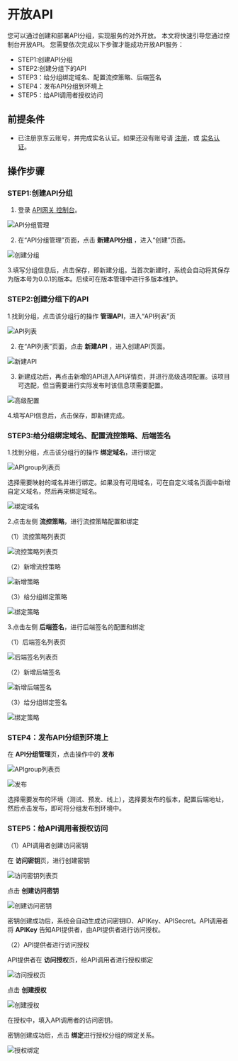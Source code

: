# 开放API

您可以通过创建和部署API分组，实现服务的对外开放。
本文将快速引导您通过控制台开放API。
您需要依次完成以下步骤才能成功开放API服务：
- STEP1:创建API分组
- STEP2:创建分组下的API
- STEP3：给分组绑定域名、配置流控策略、后端签名
- STEP4：发布API分组到环境上
- STEP5：给API调用者授权访问


## 前提条件
- 已注册京东云账号，并完成实名认证。如果还没有账号请 [注册](https://accounts.jdcloud.com/p/regPage?source=jdcloud&ReturnUrl=%2f%2fuc.jdcloud.com%2fpassport%2fcomplete%3freturnUrl%3dhttp%3A%2F%2Fuc.jdcloud.com%2Fredirect%2FloginRouter%3FreturnUrl%3Dhttps%253A%252F%252Fwww.jdcloud.com%252Fhelp%252Fdetail%252F734%252FisCatalog%252F1)，或 [实名认证](https://uc.jdcloud.com/account/certify)。


## 操作步骤
### STEP1:创建API分组
1. 登录 [API网关 控制台](https://apigateway-console.jdcloud.com/apiGroupList)。

 ![API分组管理](https://github.com/jdcloudcom/cn/blob/edit/image/Internet-Middleware/API-Gateway/apigroup-1.png)
 
 
2. 在“API分组管理”页面，点击 **新建API分组** ，进入“创建”页面。

![创建分组](https://github.com/jdcloudcom/cn/blob/edit/image/Internet-Middleware/API-Gateway/apigroup-addgroup.png)
    
    
3.填写分组信息后，点击保存，即新建分组。当首次新建时，系统会自动将其保存为版本号为0.0.1的版本。后续可在版本管理中进行多版本维护。




### STEP2:创建分组下的API

1.找到分组，点击该分组行的操作 **管理API**，进入“API列表”页

 ![API列表](https://github.com/jdcloudcom/cn/blob/edit/image/Internet-Middleware/API-Gateway/apigroup-apilist.png)


2. 在“API列表”页面，点击 **新建API** ，进入创建API页面。

![新建API](https://github.com/jdcloudcom/cn/blob/edit/image/Internet-Middleware/API-Gateway/apigroup-addapi.png)


3. 新建成功后，再点击新增的API进入API详情页，并进行高级选项配置。该项目可选配，但当需要进行实际发布时该信息项需要配置。

![高级配置](https://github.com/jdcloudcom/cn/blob/edit/image/Internet-Middleware/API-Gateway/apigroup-addapi-advane.png)
  
  
4.填写API信息后，点击保存，即新建完成。




### STEP3:给分组绑定域名、配置流控策略、后端签名
1.找到分组，点击该分组行的操作 **绑定域名**，进行绑定

![APIgroup列表页](https://github.com/jdcloudcom/cn/blob/edit/image/Internet-Middleware/API-Gateway/apigroup-rp-apigroup-list.png)

选择需要映射的域名并进行绑定。如果没有可用域名，可在自定义域名页面中新增自定义域名，然后再来绑定域名。

![绑定域名](https://github.com/jdcloudcom/cn/blob/edit/image/Internet-Middleware/API-Gateway/apigroup-bdym.png)



2.点击左侧 **流控策略**，进行流控策略配置和绑定

（1）流控策略列表页

![流控策略列表页](https://github.com/jdcloudcom/cn/blob/edit/image/Internet-Middleware/API-Gateway/lkcl-list.png)


（2）新增流控策略

![新增策略](https://github.com/jdcloudcom/cn/blob/edit/image/Internet-Middleware/API-Gateway/lkcl-add.png)


（3）给分组绑定策略

![绑定策略](https://github.com/jdcloudcom/cn/blob/edit/image/Internet-Middleware/API-Gateway/lkcl-bd.png)


3.点击左侧 **后端签名**，进行后端签名的配置和绑定

（1）后端签名列表页

![后端签名列表页](https://github.com/jdcloudcom/cn/blob/edit/image/Internet-Middleware/API-Gateway/hdqm-list.png)


（2）新增后端签名

![新增后端签名](https://github.com/jdcloudcom/cn/blob/edit/image/Internet-Middleware/API-Gateway/hdqm-add.png)


（3）给分组绑定签名

![绑定策略](https://github.com/jdcloudcom/cn/blob/edit/image/Internet-Middleware/API-Gateway/hdqm-bd.png)



### STEP4：发布API分组到环境上

在 **API分组管理**页，点击操作中的 **发布**

![APIgroup列表页](https://github.com/jdcloudcom/cn/blob/edit/image/Internet-Middleware/API-Gateway/apigroup-rp-apigroup-list.png)

![发布](https://github.com/jdcloudcom/cn/blob/edit/image/Internet-Middleware/API-Gateway/apigroup-fb.png)

选择需要发布的环境（测试、预发、线上），选择要发布的版本，配置后端地址，然后点击发布，即可将分组发布到环境中。


### STEP5：给API调用者授权访问

（1）API调用者创建访问密钥

在 **访问密钥**页，进行创建密钥

![访问密钥列表页](https://github.com/jdcloudcom/cn/blob/edit/image/Internet-Middleware/API-Gateway/fwmy-list.png)

点击 **创建访问密钥**

![创建访问密钥](https://github.com/jdcloudcom/cn/blob/edit/image/Internet-Middleware/API-Gateway/fwmy-add.png)

密钥创建成功后，系统会自动生成访问密钥ID、APIKey、APISecret。API调用者将 **APIKey** 告知API提供者，由API提供者进行访问授权。


（2）API提供者进行访问授权

API提供者在 **访问授权**页，给API调用者进行授权绑定

![访问授权页](https://github.com/jdcloudcom/cn/blob/edit/image/Internet-Middleware/API-Gateway/fwsq-list.png)

点击 **创建授权**

![创建授权](https://github.com/jdcloudcom/cn/blob/edit/image/Internet-Middleware/API-Gateway/fwsq-add.png)

在授权中，填入API调用者的访问密钥。


密钥创建成功后，点击 **绑定**进行授权分组的绑定关系。

![授权绑定](https://github.com/jdcloudcom/cn/blob/edit/image/Internet-Middleware/API-Gateway/fwsq-bd.png)
